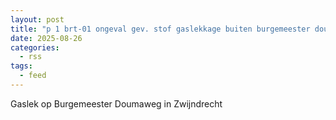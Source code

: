 ```yaml
---
layout: post
title: "p 1 brt-01 ongeval gev. stof gaslekkage buiten burgemeester doumaweg zwijndrecht 189492 186332"
date: 2025-08-26
categories: 
  - rss
tags: 
  - feed
---
```


Gaslek op Burgemeester Doumaweg in Zwijndrecht
